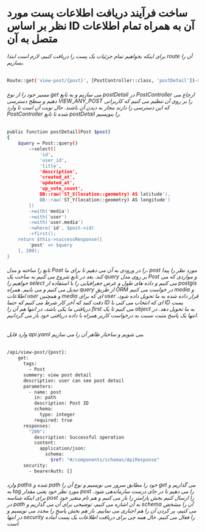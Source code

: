 # ساخت فرآیند دریافت اطلاعات پست مورد نظر بر اساس ID آن به همراه تمام اطلاعات متصل به آن

###### برای اینکه بخواهیم تمام جزئیات یک پست را دریافت کنیم، لازم است ابتدا route آن را بسازیم.
```bash
Route::get('view-post/{post}', [PostController::class, 'postDetail'])->middleware(['can:' . Permissions::VIEW_ANY_POST]);
```
###### مسیر خود را از نوع get می سازیم و به تابع postDetail در PostController ارجاع می دهیم و سطح دسترسی VIEW_ANY_POST را بر روی آن تنظیم می کنیم که کاربرانی که این دسترسی را دارند مجاز به دیدن آن باشند. حال نوبت آن است تا وارد PostController شده تا تابع postDetail را بنویسیم.
```bash
public function postDetail(Post $post)
{
    $query = Post::query()
        ->select([
            'id',
            'user_id',
            'title',
            'description',
            'created_at',
            'updated_at',
            'up_vote_count',
            DB::raw('ST_X(location::geometry) AS latitude'),
            DB::raw('ST_Y(location::geometry) AS longitude')
        ])
        ->with('media')
        ->with('user')
        ->with('user.media')
        ->where('id', $post->id)
        ->first();
    return $this->successResponse([
        'post' => $query
    ], 200);
}
```
###### تابع را ساخته و مدل Post را در ورودی به آن می دهیم تا برای ما، post مورد نظر را پیدا کند. بعد در تابع شروع می کنیم به ساخت یک query بر روی مدل Post و مواردی که می خواهیم را select می کنیم و داده های طول و عرض جغرافیایی را با استفاده از postgis تبدیل می کنیم و می یابیم. همراه query از طریق ORM در خواست می کنیم media و اطلاعات user و همچنین media ای که برای user قرار داده شده به ما تحویل داده شود، دقت کنید که آخر کار شرط می کنیم که حتما ID ای که انتخاب می کنی با ID پست دریافتی ما یکی باشد، در انتها هم آن را first می کنیم تا یک object به ما تحویل دهد. در انتها یک پاسخ مثبت نسبت به درخواست کاربر همراه با داده دریافتی خود باز می گردانیم.
###### وارد فایل api.yaml می شویم و ساختار ظاهر آن را می سازیم.
```bash
/api/view-post/{post}:
    get:
      tags:
        - Post
      summery: view post detail
      description: user can see post detail
      parameters:
        - name: post
          in: path
          description: Post ID
          schema:
            type: integer
          required: true
      responses:
        "200":
          description: Successful operation
          content:
            application/json:
              schema:
                $ref: "#/components/schemas/ApiResponse"
      security:
        - bearerAuth: []
```
###### وارد paths شده و path خود را مطابق سرور می نویسیم و نوع آن را get می گذاریم و به tag مورد نظر خود یعنی مقدار post را می دهیم تا در جای درست سازماندهی شود. برای  اینکه شناسه post را ارسال کنیم بخش پارامتر را باز می کنیم و هم نام متغیر خود در path به آن اشاره می کنیم، توضیحی برای آن می گذاریم و schema آن را مشخص می کنیم، پر کردن آن را هم اجباری می نماییم. باز هم بخش پاسخ را مجدد می نویسیم و در انتها security را فعال می کنیم. حال همه چی برای دریافت اطلاعات یک پست آماده است.

